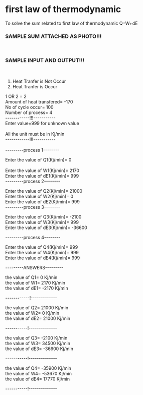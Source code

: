 # first law of thermodynamic
To solve the sum related to first law of thermodynamic Q=W+dE<br>
<h3>SAMPLE SUM ATTACHED AS PHOTO!!!</h3><br>
<h3>SAMPLE INPUT AND OUTPUT!!!</h3><br>

1. Heat Tranfer is Not Occur 
2. Heat Tranfer is Occur 

1 OR 2 = 2<br>
Amount of heat transfered= -170<br>
No of cycle occur= 100<br>
Number of process= 4<br>
------------!!!-----------<br>
Enter value=999 for unknown value<br><br> 
 All the unit must be in Kj/min<br>
------------!!!-----------<br>
<br>
---------process 1--------<br>

Enter the value of Q1(Kj/min)= 0<br><br>
Enter the value of W1(Kj/min)= 2170<br>
Enter the value of dE1(Kj/min)= 999<br>
---------process 2--------

Enter the value of Q2(Kj/min)= 21000<br>
Enter the value of W2(Kj/min)= 0<br>
Enter the value of dE2(Kj/min)= 999<br>
---------process 3--------

Enter the value of Q3(Kj/min)= -2100<br>
Enter the value of W3(Kj/min)= 999<br>
Enter the value of dE3(Kj/min)= -36600<br>

---------process 4--------

Enter the value of Q4(Kj/min)= 999<br>
Enter the value of W4(Kj/min)= 999<br>
Enter the value of dE4(Kj/min)= 999<br>

---------ANSWERS---------<br>

the value of Q1= 0 Kj/min<br>
the value of W1= 2170 Kj/min<br>
the value of dE1= -2170 Kj/min<br>

------------!-------------

the value of Q2= 21000 Kj/min<br>
the value of W2= 0 Kj/min<br>
the value of dE2= 21000 Kj/min<br>

-----------!--------------

the value of Q3= -2100 Kj/min<br>
the value of W3= 34500 Kj/min<br>
the value of dE3= -36600 Kj/min<br>

-----------!--------------

the value of Q4= -35900 Kj/min<br>
the value of W4= -53670 Kj/min<br>
the value of dE4= 17770 Kj/min<br>

-----------!--------------

